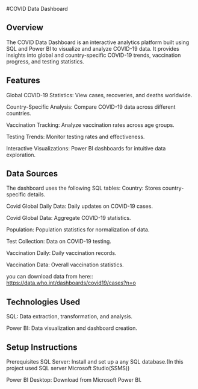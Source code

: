 
#COVID Data Dashboard

## Overview ##

The COVID Data Dashboard is an interactive analytics platform built using SQL and Power BI to visualize and analyze COVID-19 data. It provides insights into global and country-specific COVID-19 trends, vaccination progress, and testing statistics.

## Features ##

Global COVID-19 Statistics: View cases, recoveries, and deaths worldwide.

Country-Specific Analysis: Compare COVID-19 data across different countries.

Vaccination Tracking: Analyze vaccination rates across age groups.

Testing Trends: Monitor testing rates and effectiveness.

Interactive Visualizations: Power BI dashboards for intuitive data exploration.

## Data Sources ##

The dashboard uses the following SQL tables:
Country: Stores country-specific details.

Covid Global Daily Data: Daily updates on COVID-19 cases.

Covid Global Data: Aggregate COVID-19 statistics.

Population: Population statistics for normalization of data.

Test Collection: Data on COVID-19 testing.

Vaccination Daily: Daily vaccination records.

Vaccination Data: Overall vaccination statistics.

you can download data from here::
https://data.who.int/dashboards/covid19/cases?n=o

## Technologies Used ##

SQL: Data extraction, transformation, and analysis.

Power BI: Data visualization and dashboard creation.

## Setup Instructions ##

Prerequisites
SQL Server: Install and set up a any SQL database.(In this project used SQL server Microsoft Studio(SSMS))

Power BI Desktop: Download from Microsoft Power BI.

